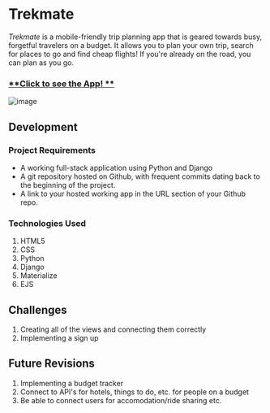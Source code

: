 # Trekmate



*Trekmate* is a mobile-friendly trip planning app that is geared towards busy, forgetful travelers on a budget. It allows you to plan your own trip, search for places to go and find cheap flights! If you're already on the road, you can plan as you go.

### [**Click to see the App! **](https://trek-mate-app.herokuapp.com/)<br>

![image](https://user-images.githubusercontent.com/36453286/41125370-20b8d04e-6a59-11e8-89d4-24020f30cfba.png)

## Development 

### Project Requirements

* A working full-stack application using Python and Django
* A git repository hosted on Github, with frequent commits dating back to the beginning of the project.
* A link to your hosted working app in the URL section of your Github repo.


### Technologies Used

1. HTML5
2. CSS
3. Python
4. Django 
5. Materialize
6. EJS


## Challenges 

1. Creating all of the views and connecting them correctly 
2. Implementing a sign up 


## Future Revisions

1. Implementing a budget tracker 
2. Connect to API's for hotels, things to do, etc. for people on a budget
3. Be able to connect users for accomodation/ride sharing etc.
